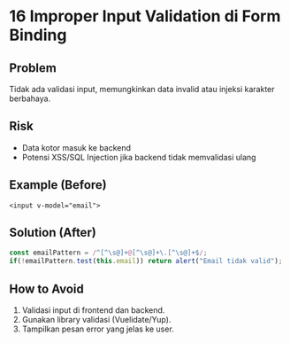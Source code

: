 # 16 Improper Input Validation di Form Binding

## Problem
Tidak ada validasi input, memungkinkan data invalid atau injeksi karakter berbahaya.

## Risk
- Data kotor masuk ke backend
- Potensi XSS/SQL Injection jika backend tidak memvalidasi ulang

## Example (Before)
```vue
<input v-model="email">
```

## Solution (After)
```javascript
const emailPattern = /^[^\s@]+@[^\s@]+\.[^\s@]+$/;
if(!emailPattern.test(this.email)) return alert("Email tidak valid");
```

## How to Avoid
1. Validasi input di frontend dan backend.
2. Gunakan library validasi (Vuelidate/Yup).
3. Tampilkan pesan error yang jelas ke user.
